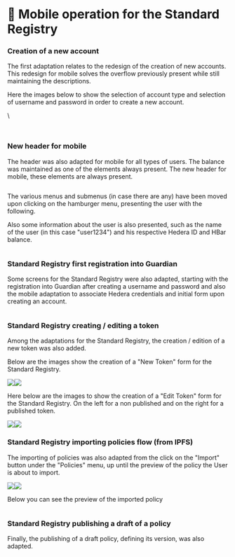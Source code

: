 # 📱 Mobile operation for the Standard Registry

### **Creation of a new account**

The first adaptation relates to the redesign of the creation of new accounts. This redesign for mobile solves the overflow previously present while still maintaining the descriptions.

Here the images below to show the selection of account type and selection of username and password in order to create a new account.

\


<figure><img src="../../../.gitbook/assets/2 (1).png" alt=""><figcaption></figcaption></figure>

<figure><img src="../../../.gitbook/assets/1 (1) (4).png" alt=""><figcaption></figcaption></figure>

&#x20;

### New header for mobile

The header was also adapted for mobile for all types of users. The balance was maintained as one of the elements always present. The new header for mobile, these elements are always present.

<figure><img src="../../../.gitbook/assets/3.png" alt=""><figcaption></figcaption></figure>

The various menus and submenus (in case there are any) have been moved upon clicking on the hamburger menu, presenting the user with the following.

Also some information about the user is also presented, such as the name of the user (in this case "user1234") and his respective Hedera ID and HBar balance.

<figure><img src="../../../.gitbook/assets/5.png" alt=""><figcaption></figcaption></figure>



### Standard Registry first registration into Guardian

Some screens for the Standard Registry were also adapted, starting with the registration into Guardian after creating a username and password and also the mobile adaptation to associate Hedera credentials and initial form upon creating an account.

<figure><img src="../../../.gitbook/assets/12.png" alt=""><figcaption></figcaption></figure>

### Standard Registry creating / editing a token

Among the adaptations for the Standard Registry, the creation / edition of a new token was also added.

Below are the images show the creation of a "New Token" form for the Standard Registry.

![](<../../../.gitbook/assets/14 (1).png>)![](../../../.gitbook/assets/15.png)



Here below are the images to show the creation of a "Edit Token" form for the Standard Registry. On the left for a non published and on the right for a published token.

![](../../../.gitbook/assets/16.png)![](../../../.gitbook/assets/17.png)

### Standard Registry importing policies flow (from IPFS)

The importing of policies was also adapted from the click on the "Import" button under the "Policies" menu, up until the preview of the policy the User is about to import.

![](<../../../.gitbook/assets/18 (1).png>)![](../../../.gitbook/assets/19.png)



Below you can see the preview of the imported policy&#x20;

<figure><img src="../../../.gitbook/assets/20 (1) (3).png" alt=""><figcaption></figcaption></figure>



### Standard Registry publishing a draft of a policy

Finally, the publishing of a draft policy, defining its version, was also adapted.

<figure><img src="../../../.gitbook/assets/21.png" alt=""><figcaption></figcaption></figure>
